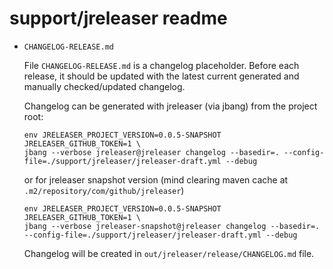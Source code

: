 # support/jreleaser readme

- `CHANGELOG-RELEASE.md`

  File `CHANGELOG-RELEASE.md` is a changelog placeholder. Before each release, it should be updated with the latest current generated and manually checked/updated changelog.

  Changelog can be generated with jreleaser (via jbang) from the project root:

      env JRELEASER_PROJECT_VERSION=0.0.5-SNAPSHOT JRELEASER_GITHUB_TOKEN=1 \
      jbang --verbose jreleaser@jreleaser changelog --basedir=. --config-file=./support/jreleaser/jreleaser-draft.yml --debug

  or for jreleaser snapshot version (mind clearing maven cache at `.m2/repository/com/github/jreleaser`)

      env JRELEASER_PROJECT_VERSION=0.0.5-SNAPSHOT JRELEASER_GITHUB_TOKEN=1 \
      jbang --verbose jreleaser-snapshot@jreleaser changelog --basedir=. --config-file=./support/jreleaser/jreleaser-draft.yml --debug

  Changelog will be created in `out/jreleaser/release/CHANGELOG.md` file.
